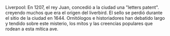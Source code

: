 Liverpool: En 1207, el rey Juan, concedió a la ciudad una "letters patent".  creyendo muchos que era el origen del liverbird. El sello se perdió durante el sitio de la ciudad en 1644. Ornitólogos e historiadores han debatido largo y tendido sobre este misterio, los mitos y las creencias populares que rodean a esta mítica ave.
